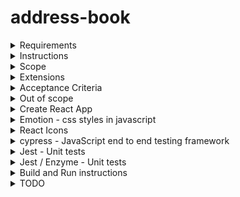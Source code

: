 # address-book

<details><summary>Requirements</summary>

You have been asked to develop an address book that allows a user to store (between
successive runs of the program) the name and phone numbers of their friends, with the
following functionality:

- To be able to display the list of friends and their corresponding phone numbers sorted
  by their name.
- Given another address book that may or may not contain the same friends, display the
  list of friends that are unique to each address book (the union of all the relative
  complements). For example given:

```js
Book1 = { "Bob", "Mary", "Jane" }
Book2 = { "Mary", "John", "Jane" }
```

The friends that are unique to each address book are:

```js
Book1 \ Book2 = { "Bob", "John" }
```

</details>

<details><summary>Instructions</summary>

- Develop the system in Java or Node.js
- High quality solution, well annotated and include tests.
- Persist information and you don't have to use a database.
- The simplest solution is often the best.
- The application must run and be easily built from source.
  </details>

<details><summary>Scope</summary>

- React frontend
  - Create an address book
    - Address Books (+)
      - address book1 (`\/`) (-)
      - address book2 (`/\`) (+)
        - Mary 0423 122 123 (edit) (-)
        - John 0432 123 132
        - Jane 0432 442 842
      - Unique Entries from book1 and book2 (\/)
  - Add an entry to the address book (name, phone number)
  - List address book entries sorted by name
  - Display unique names for any two Address books
- Java backend
  - Create and Address book
  - Add an entry to the address book
  - Get a list of address books
  - Get a list of entries an address book
    </details>

<details><summary>Extensions</summary>

- [cypress - JavaScript end to end testing framework](https://www.cypress.io)
- [storybooks - playground for UI components](https://storybook.js.org/)
  </details>

<details><summary>Acceptance Criteria</summary>
</details>

<details><summary>Out of scope</summary>

- React frontend
  - Login / Logout User
- Java backend
  - User authentication

</details>

<details><summary>Create React App</summary>

```bash
create-react-app --version
npm uninstall -g create-react-app
npx create-react-app --version
npx create-react-app react-ts-app --typescript
cd react-ts-app
npm install --save typescript @types/node @types/react @types/react-dom @types/jest
npm run start
```

- Reference: [Create React App - Adding TypeScript](https://create-react-app.dev/docs/adding-typescript)

</details>

<details><summary>Emotion - css styles in javascript</summary>

```bash
npm i @emotion/styled @emotion/core
```

- Reference: [React Emotion - Introduction](https://emotion.sh/docs/introduction)

</details>

<details><summary>React Icons</summary>

```bash
npm i -D react-icons
```

Reference: [React Icons](https://react-icons.netlify.com/)

</details>

<details><summary>cypress - JavaScript end to end testing framework</summary>

- installation

```bash
npm i -D cypress
```

- Running the functional tests

```
npm run start
npm run cypress:open
```

</details>

<details><summary>Jest - Unit tests</summary>

```
npm run test -- --coverage
```

</details>

<details><summary>Jest / Enzyme - Unit tests</summary>

```bash
npm install --save enzyme enzyme-adapter-react-16 react-test-renderer
```

- src/setupTests.js

```js
import { configure } from "enzyme";
import Adapter from "enzyme-adapter-react-16";
configure({ adapter: new Adapter() });
```

- If you eject make sure package.json has the following rule.

```js
"jest": {
  "setupTestFrameworkScriptFile": "<rootDir>/src/setupTests.js"
 }
```

References:

- [Running Tests](https://create-react-app.dev/docs/running-tests/)
- [Configuring Jest and Enzyme in Create React App on Typescript](https://thetrevorharmon.com/blog/configuring-jest-and-enzyme-in-create-react-app-on-typescript)

</details>

<details><summary>Build and Run instructions</summary>

- After cloning the reposition.
- Assume you have nvm installed

```bash
cd react-ts-app
nvm install 12.13.0
nvm use
npm i
npm run start
```

</details>

<details><summary>TODO</summary>

- Add Java backend
- Edit Address Book entries
- Add new address book entries
- Add enzyme to extend UI unit tests
- Add more cypress functional tests

</details>
